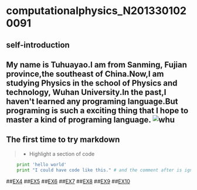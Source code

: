# computationalphysics_N2013301020091
## self-introduction
  My name is Tuhuayao.I am from Sanming, Fujian province,the southeast of China.Now,I am studying Physics in the school of Physics  and technology, Wuhan University.In the past,I haven't learned any programing language.But programing is such a exciting thing that I hope to master a kind of programing language.
 ![whu](http://upload.wikimedia.org/wikipedia/zh/6/68/Wuhan_University_Logo.png)
------
## The first time to try markdown
> *  Highlight a section of code
```python
    print 'hello world'
    print "I could have code like this." # and the comment after is ignored
```
##[EX4](https://github.com/thy714038104/computationalphysics_N2013301020091/edit/master/chapter1/ex4-readme.md)
##[EX5](https://github.com/thy714038104/computationalphysics_N2013301020091/blob/master/ex5/ex5.md)
##[EX6](https://github.com/thy714038104/computationalphysics_N2013301020091/blob/master/ex6/ex6.md)
##[EX7](https://github.com/thy714038104/computationalphysics_N2013301020091/blob/master/ex7/ex7.md)
##[EX8](https://github.com/thy714038104/computationalphysics_N2013301020091/blob/master/ex8/ex8.md)
##[EX9](https://github.com/thy714038104/computationalphysics_N2013301020091/blob/master/ex9/ex9.md)
##[EX10](https://github.com/thy714038104/computationalphysics_N2013301020091/blob/master/ex10/exEX10.md)

